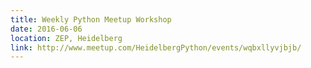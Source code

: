 ```yaml
---
title: Weekly Python Meetup Workshop
date: 2016-06-06
location: ZEP, Heidelberg
link: http://www.meetup.com/HeidelbergPython/events/wqbxllyvjbjb/
---
```

